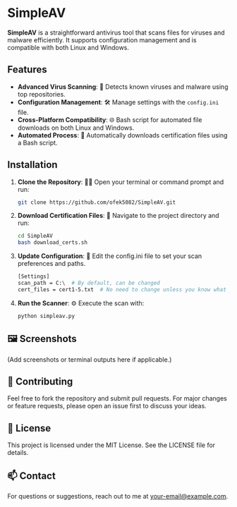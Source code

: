 # SimpleAV

**SimpleAV** is a straightforward antivirus tool that scans files for viruses and malware efficiently. It supports configuration management and is compatible with both Linux and Windows.

## Features

- **Advanced Virus Scanning**: 🦠 Detects known viruses and malware using top repositories.
- **Configuration Management**: 🛠️ Manage settings with the `config.ini` file.
- **Cross-Platform Compatibility**: 🌐 Bash script for automated file downloads on both Linux and Windows.
- **Automated Process**: 🔄 Automatically downloads certification files using a Bash script.

## Installation

1. **Clone the Repository**: 🧑‍💻
 Open your terminal or command prompt and run:
   ```bash
   git clone https://github.com/ofek5082/SimpleAV.git

   
 2. **Download Certification Files**: 🚀
    Navigate to the project directory and run:
    ```bash
    cd SimpleAV
    bash download_certs.sh

3. **Update Configuration**: 📝 Edit the config.ini file to set your scan preferences and paths.

    ```bash
    [Settings]
    scan_path = C:\  # By default, can be changed
    cert_files = cert1-5.txt  # No need to change unless you know what you're doing

 4. **Run the Scanner**: ⚙️ Execute the scan with:
     ```bash
     python simpleav.py

## **🖼️ Screenshots**
(Add screenshots or terminal outputs here if applicable.)

## **🤝 Contributing**
Feel free to fork the repository and submit pull requests. For major changes or feature requests, please open an issue first to discuss your ideas.

## **📜 License**
This project is licensed under the MIT License. See the LICENSE file for details.

## **📫 Contact**
For questions or suggestions, reach out to me at your-email@example.com.
